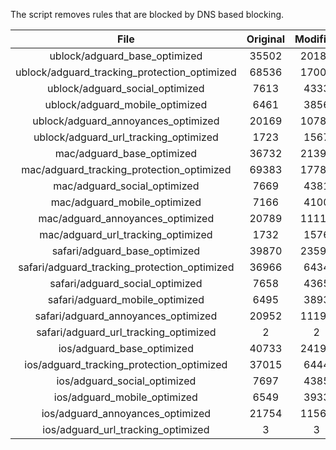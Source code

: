 The script removes rules that are blocked by DNS based blocking.


| File | Original | Modified |
|:----:|:-----:|:-----:|
| ublock/adguard_base_optimized | 35502 | 20185 |
| ublock/adguard_tracking_protection_optimized | 68536 | 17009 |
| ublock/adguard_social_optimized | 7613 | 4333 |
| ublock/adguard_mobile_optimized | 6461 | 3856 |
| ublock/adguard_annoyances_optimized | 20169 | 10780 |
| ublock/adguard_url_tracking_optimized | 1723 | 1567 |
| mac/adguard_base_optimized | 36732 | 21392 |
| mac/adguard_tracking_protection_optimized | 69383 | 17784 |
| mac/adguard_social_optimized | 7669 | 4381 |
| mac/adguard_mobile_optimized | 7166 | 4100 |
| mac/adguard_annoyances_optimized | 20789 | 11110 |
| mac/adguard_url_tracking_optimized | 1732 | 1576 |
| safari/adguard_base_optimized | 39870 | 23594 |
| safari/adguard_tracking_protection_optimized | 36966 | 6434 |
| safari/adguard_social_optimized | 7658 | 4365 |
| safari/adguard_mobile_optimized | 6495 | 3893 |
| safari/adguard_annoyances_optimized | 20952 | 11190 |
| safari/adguard_url_tracking_optimized | 2 | 2 |
| ios/adguard_base_optimized | 40733 | 24191 |
| ios/adguard_tracking_protection_optimized | 37015 | 6444 |
| ios/adguard_social_optimized | 7697 | 4385 |
| ios/adguard_mobile_optimized | 6549 | 3933 |
| ios/adguard_annoyances_optimized | 21754 | 11563 |
| ios/adguard_url_tracking_optimized | 3 | 3 |
